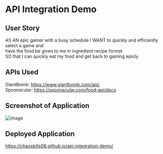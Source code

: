 # API Integration Demo

## User Story

AS AN epic  gamer with a busy schedule
I WANT to quickly and efficiently select a game and<br>
 have the food be given to me in ingredient recipe format<br>
SO that I can quickly eat my food and get back to gaming epicly

## APIs Used
GiantBomb: https://www.giantbomb.com/api/ <br>
Spoonacular: https://spoonacular.com/food-api/docs




## Screenshot of Application
![image](https://user-images.githubusercontent.com/55863153/185509847-81d47b8f-cb90-4468-b050-65084f1347c8.png)





## Deployed Application 
https://chaoskills08.github.io/api-integration-demo/


